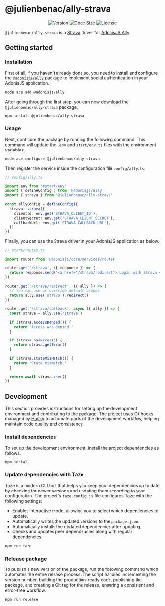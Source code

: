 # @julienbenac/ally-strava

<div align="center">

![Version](https://img.shields.io/npm/v/@julienbenac/ally-strava?style=for-the-badge&colorA=4c566a&colorB=5382a1&logo=npm&logoColor=white)
![Code Size](https://img.shields.io/github/languages/code-size/julienbenac/ally-strava?style=for-the-badge&colorA=4c566a&colorB=ebcb8b&logo=github&logoColor=white)
![License](https://img.shields.io/github/license/julienbenac/ally-strava?style=for-the-badge&colorA=4c566a&colorB=a3be8c)

</div>

`@julienbenac/ally-strava` is a [Strava](https://www.strava.com) driver for [AdonisJS Ally](https://docs.adonisjs.com/guides/authentication/social-authentication).

## Getting started

### Installation

First of all, if you haven't already done so, you need to install and configure the [`@adonisjs/ally`](https://www.npmjs.com/package/@adonisjs/ally) package to implement social authentication in your AdonisJS application.

```bash
node ace add @adonisjs/ally
```

After going through the first step, you can now download the `@julienbenac/ally-strava` package.

```bash
npm install @julienbenac/ally-strava
```

### Usage

Next, configure the package by running the following command. This command will update the `.env` and `start/env.ts` files with the environment variables.

```bash
node ace configure @julienbenac/ally-strava
```

Then register the service inside the configuration file `config/ally.ts`.

```ts
// config/ally.ts

import env from '#start/env'
import { defineConfig } from '@adonisjs/ally'
import { strava } from '@julienbenac/ally-strava'

const allyConfig = defineConfig({
  strava: strava({
    clientId: env.get('STRAVA_CLIENT_ID'),
    clientSecret: env.get('STRAVA_CLIENT_SECRET'),
    callbackUrl: env.get('STRAVA_CALLBACK_URL'),
  }),
})
```

Finally, you can use the Strava driver in your AdonisJS application as below.

```ts
// start/routes.ts

import router from '@adonisjs/core/services/router'

router.get('/strava', ({ response }) => {
  return response.send('<a href="/strava/redirect"> Login with Strava </a>')
})

router.get('/strava/redirect', ({ ally }) => {
  // You can use or override default scopes
  return ally.use('strava').redirect()
})

router.get('/strava/callback', async ({ ally }) => {
  const strava = ally.use('strava')

  if (strava.accessDenied()) {
    return 'Access was denied.'
  }

  if (strava.hasError()) {
    return strava.getError()
  }

  if (strava.stateMisMatch()) {
    return 'State mismatch.'
  }

  return await strava.user()
})
```

## Development

This section provides instructions for setting up the development environment and contributing to the package. The project uses Git hooks managed by [Husky](https://typicode.github.io/husky) to automate parts of the development workflow, helping maintain code quality and consistency.

### Install dependencies

To set up the development environment, install the project dependencies as follows.

```bash
npm install
```

### Update dependencies with Taze

Taze is a modern CLI tool that helps you keep your dependencies up to date by checking for newer versions and updating them according to your configuration. The project's `taze.config.js` file configures Taze with the following settings:

- Enables interactive mode, allowing you to select which dependencies to update.
- Automatically writes the updated versions to the `package.json`.
- Automatically installs the updated dependencies after updating.
- Checks and updates peer dependencies along with regular dependencies.

```bash
npm run taze
```

### Release package

To publish a new version of the package, run the following command which automates the entire release process. The script handles incrementing the version number, building the production-ready code, publishing the package, and creating a Git tag for the release, ensuring a consistent and error-free workflow.

```bash
npm run release
```
